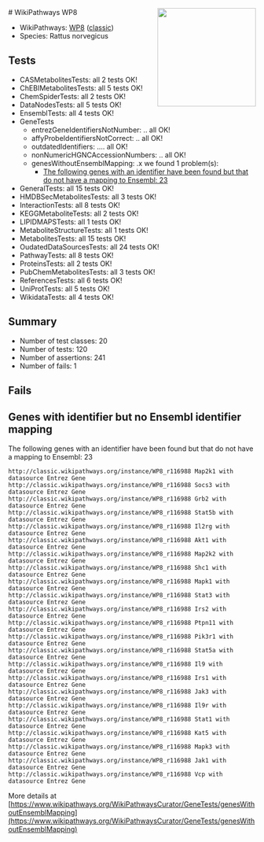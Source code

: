 <img style="float: right; width: 200px" src="https://upload.wikimedia.org/wikipedia/commons/thumb/8/83/Wplogo_with_text_500.png/640px-Wplogo_with_text_500.png" />
# WikiPathways WP8

* WikiPathways: [WP8](https://wikipathways.org/pathways/WP8) ([classic](https://classic.wikipathways.org/instance/WP8))
* Species: Rattus norvegicus
## Tests
* CASMetabolitesTests: all 2 tests OK!
* ChEBIMetabolitesTests: all 5 tests OK!
* ChemSpiderTests: all 2 tests OK!
* DataNodesTests: all 5 tests OK!
* EnsemblTests: all 4 tests OK!
* GeneTests
    * entrezGeneIdentifiersNotNumber: .. all OK!
    * affyProbeIdentifiersNotCorrect: .. all OK!
    * outdatedIdentifiers: .... all OK!
    * nonNumericHGNCAccessionNumbers: .. all OK!
    * genesWithoutEnsemblMapping: .x we found 1 problem(s):
        * [The following genes with an identifier have been found but that do not have a mapping to Ensembl: 23](#c4e5432f)
* GeneralTests: all 15 tests OK!
* HMDBSecMetabolitesTests: all 3 tests OK!
* InteractionTests: all 8 tests OK!
* KEGGMetaboliteTests: all 2 tests OK!
* LIPIDMAPSTests: all 1 tests OK!
* MetaboliteStructureTests: all 1 tests OK!
* MetabolitesTests: all 15 tests OK!
* OudatedDataSourcesTests: all 24 tests OK!
* PathwayTests: all 8 tests OK!
* ProteinsTests: all 2 tests OK!
* PubChemMetabolitesTests: all 3 tests OK!
* ReferencesTests: all 6 tests OK!
* UniProtTests: all 5 tests OK!
* WikidataTests: all 4 tests OK!


## Summary

* Number of test classes: 20
* Number of tests: 120
* Number of assertions: 241
* Number of fails: 1

## Fails

<a name="c4e5432f" />

## Genes with identifier but no Ensembl identifier mapping

The following genes with an identifier have been found but that do not have a mapping to Ensembl: 23
```
http://classic.wikipathways.org/instance/WP8_r116988 Map2k1 with datasource Entrez Gene
http://classic.wikipathways.org/instance/WP8_r116988 Socs3 with datasource Entrez Gene
http://classic.wikipathways.org/instance/WP8_r116988 Grb2 with datasource Entrez Gene
http://classic.wikipathways.org/instance/WP8_r116988 Stat5b with datasource Entrez Gene
http://classic.wikipathways.org/instance/WP8_r116988 Il2rg with datasource Entrez Gene
http://classic.wikipathways.org/instance/WP8_r116988 Akt1 with datasource Entrez Gene
http://classic.wikipathways.org/instance/WP8_r116988 Map2k2 with datasource Entrez Gene
http://classic.wikipathways.org/instance/WP8_r116988 Shc1 with datasource Entrez Gene
http://classic.wikipathways.org/instance/WP8_r116988 Mapk1 with datasource Entrez Gene
http://classic.wikipathways.org/instance/WP8_r116988 Stat3 with datasource Entrez Gene
http://classic.wikipathways.org/instance/WP8_r116988 Irs2 with datasource Entrez Gene
http://classic.wikipathways.org/instance/WP8_r116988 Ptpn11 with datasource Entrez Gene
http://classic.wikipathways.org/instance/WP8_r116988 Pik3r1 with datasource Entrez Gene
http://classic.wikipathways.org/instance/WP8_r116988 Stat5a with datasource Entrez Gene
http://classic.wikipathways.org/instance/WP8_r116988 Il9 with datasource Entrez Gene
http://classic.wikipathways.org/instance/WP8_r116988 Irs1 with datasource Entrez Gene
http://classic.wikipathways.org/instance/WP8_r116988 Jak3 with datasource Entrez Gene
http://classic.wikipathways.org/instance/WP8_r116988 Il9r with datasource Entrez Gene
http://classic.wikipathways.org/instance/WP8_r116988 Stat1 with datasource Entrez Gene
http://classic.wikipathways.org/instance/WP8_r116988 Kat5 with datasource Entrez Gene
http://classic.wikipathways.org/instance/WP8_r116988 Mapk3 with datasource Entrez Gene
http://classic.wikipathways.org/instance/WP8_r116988 Jak1 with datasource Entrez Gene
http://classic.wikipathways.org/instance/WP8_r116988 Vcp with datasource Entrez Gene
```

More details at [https://www.wikipathways.org/WikiPathwaysCurator/GeneTests/genesWithoutEnsemblMapping](https://www.wikipathways.org/WikiPathwaysCurator/GeneTests/genesWithoutEnsemblMapping)

